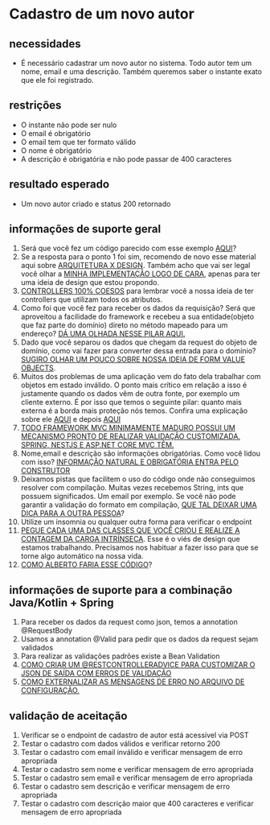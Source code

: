# Cadastro de um novo autor

## necessidades
- É necessário cadastrar um novo autor no sistema. Todo autor tem um nome, email e uma descrição. Também queremos saber o instante exato que ele foi registrado.

## restrições
- O instante não pode ser nulo
- O email é obrigatório
- O email tem que ter formato válido
- O nome é obrigatório
- A descrição é obrigatória e não pode passar de 400 caracteres

## resultado esperado
- Um novo autor criado e status 200 retornado

## informações de suporte geral
1. Será que você fez um código parecido com esse exemplo [AQUI](https://drive.google.com/file/d/1TZ57A-QRAmlhyyuqBPW2sTCMr3gtdyP5/view?usp=sharing)?
2. Se a resposta para o ponto 1 foi sim, recomendo de novo esse material aqui sobre [ARQUITETURA X DESIGN](https://drive.google.com/file/d/1zyoz7tx4iqQI_A6QKRsDG3JvA1f3p1IM/view?usp=sharing). Também acho que vai ser legal você olhar a [MINHA IMPLEMENTAÇÃO LOGO DE CARA](https://drive.google.com/file/d/1inm4z8yHDh3bnkcbezEshkrb2ILSFq2T/view?usp=sharing), apenas para ter uma ideia de design que estou propondo.
3. [CONTROLLERS 100% COESOS](https://drive.google.com/file/d/10f3lT3lB2CEXdyss7ZjeSVzmDkzEU57d/view?usp=sharing) para lembrar você a nossa ideia de ter controllers que utilizam todos os atributos.
4. Como foi que você fez para receber os dados da requisição? Será que aproveitou a facilidade do framework e recebeu a sua entidade(objeto que faz parte do domínio) direto no método mapeado para um endereço? [DÁ UMA OLHADA NESSE PILAR AQUI.](https://drive.google.com/file/d/1SMwN_Dd9MdWI047o5dGJuBdPygbc6giX/view?usp=sharing)
5. Dado que você separou os dados que chegam da request do objeto de domínio, como vai fazer para converter dessa entrada para o domínio? [SUGIRO OLHAR UM POUCO SOBRE NOSSA IDEIA DE FORM VALUE OBJECTS](https://drive.google.com/file/d/18Mu6IG0CzuDtTjoPsFJWscOxG2LZvv6O/view?usp=sharing).
6. Muitos dos problemas de uma aplicação vem do fato dela trabalhar com objetos em estado inválido. O ponto mais crítico em relação a isso é justamente quando os dados vêm de outra fonte, por exemplo um cliente externo. É por isso que temos o seguinte pilar: quanto mais externa é a borda mais proteção nós temos. Confira uma explicação sobre ele [AQUI](https://drive.google.com/file/d/1P_860b6FL8mIj9X8yyQyW4B2YNL2kW5V/view?usp=sharing) e depois [AQUI](https://drive.google.com/file/d/1BgjdHCbrPP8ZuTRLi5tn2a7iPepr1sCR/view?usp=sharing)
7. [TODO FRAMEWORK MVC MINIMAMENTE MADURO POSSUI UM MECANISMO PRONTO DE REALIZAR VALIDAÇÃO CUSTOMIZADA. SPRING, NESTJS E ASP.NET CORE MVC TÊM.](https://drive.google.com/file/d/1wc5ChsPeGFjqypb9QI7tGRMl9dn0WkkL/view?usp=sharing)
8. Nome,email e descrição são informações obrigatórias. Como você lidou com isso? [INFORMAÇÃO NATURAL E OBRIGATÓRIA ENTRA PELO CONSTRUTOR](https://drive.google.com/file/d/1988eYtK-AqS6FVET1zO04HzjM6egHoKM/view?usp=sharing)
9. Deixamos pistas que facilitem o uso do código onde não conseguimos resolver com compilação. Muitas vezes recebemos String, ints que possuem significados. Um email por exemplo. Se você não pode garantir a validação do formato em compilação, [QUE TAL DEIXAR UMA DICA PARA A OUTRA PESSOA](https://drive.google.com/file/d/1TMENbD2V_87FmEGzwjTb4zqUnucsDnKM/view?usp=sharing)?
10. Utilize um insomnia ou qualquer outra forma para verificar o endpoint
11. [PEGUE CADA UMA DAS CLASSES QUE VOCÊ CRIOU E REALIZE A CONTAGEM DA CARGA INTRÍNSECA](https://drive.google.com/file/d/1MwuEjVO9evwVsYK5t5hB0q22uHj7CwSQ/view?usp=sharing). Esse é o viés de design que estamos trabalhando. Precisamos nos habituar a fazer isso para que se torne algo automático na nossa vida.
12. [COMO ALBERTO FARIA ESSE CÓDIGO](https://drive.google.com/file/d/1inm4z8yHDh3bnkcbezEshkrb2ILSFq2T/view?usp=sharing)?

## informações de suporte para a combinação Java/Kotlin + Spring
1. Para receber os dados da request como json, temos a annotation @RequestBody
2. Usamos a annotation @Valid para pedir que os dados da request sejam validados
3. Para realizar as validações padrões existe a Bean Validation
4. [COMO CRIAR UM @RESTCONTROLLERADVICE PARA CUSTOMIZAR O JSON DE SAÍDA COM ERROS DE VALIDAÇÃO](https://drive.google.com/file/d/18q7IUF1EmeGrPFAab1CHIXP3COf5KNHd/view?usp=sharing)
5. [COMO EXTERNALIZAR AS MENSAGENS DE ERRO NO ARQUIVO DE CONFIGURAÇÃO.](https://drive.google.com/file/d/1FfYMfcbAODr3RKBFqtj8aj_Ztvjbkfhy/view?usp=sharing)

## validação de aceitação
1. Verificar se o endpoint de cadastro de autor está acessível via POST
2. Testar o cadastro com dados válidos e verificar retorno 200
3. Testar o cadastro com email inválido e verificar mensagem de erro apropriada
4. Testar o cadastro sem nome e verificar mensagem de erro apropriada
5. Testar o cadastro sem email e verificar mensagem de erro apropriada
6. Testar o cadastro sem descrição e verificar mensagem de erro apropriada
7. Testar o cadastro com descrição maior que 400 caracteres e verificar mensagem de erro apropriada
